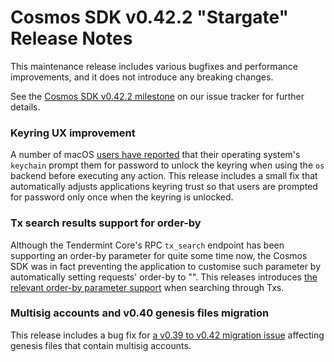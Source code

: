 # Cosmos SDK v0.42.2 "Stargate" Release Notes

This maintenance release includes various bugfixes and performance improvements, and it does not introduce any breaking changes.

See the [Cosmos SDK v0.42.2 milestone](https://github.com/cosmos/cosmos-sdk/milestone/41?closed=1) on our issue tracker for further details.

### Keyring UX improvement

A number of macOS [users have reported](https://github.com/cosmos/cosmos-sdk/issues/8809) that their operating system's `keychain` prompt them for password to unlock the
keyring when using the `os` backend before executing any action. This release includes a small fix that automatically
adjusts applications keyring trust so that users are prompted for password only once when the keyring is unlocked.

### Tx search results support for order-by

Although the Tendermint Core's RPC `tx_search` endpoint has been supporting an order-by parameter for quite some time now,
the Cosmos SDK was in fact preventing the application to customise such parameter by automatically setting requests' order-by to "".
This releases introduces [the relevant order-by parameter support](https://github.com/cosmos/cosmos-sdk/issues/8686) when searching through Txs.

### Multisig accounts and v0.40 genesis files migration

This release includes a bug fix for [a v0.39 to v0.42 migration issue](https://github.com/cosmos/cosmos-sdk/issues/8776) affecting genesis files that contain
multisig accounts.
